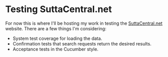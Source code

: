 # Testing SuttaCentral.net

For now this is where I'll be hosting my work in testing the [SuttaCentral.net](https://suttacentral.net/)
website. There are a few things I'm considering:

- System test coverage for loading the data.
- Confirmation tests that search requests return the desired results.
- Acceptance tests in the Cucumber style.  
